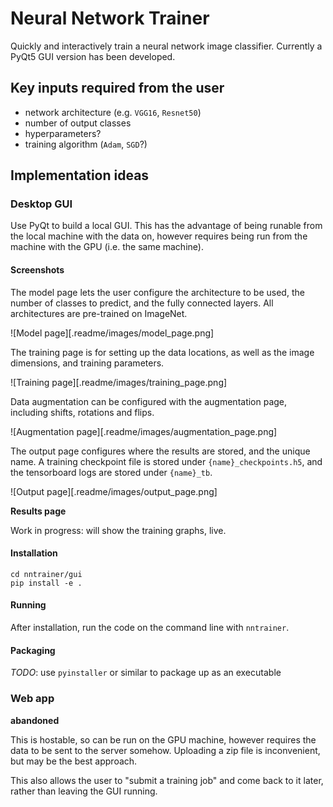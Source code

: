 # Neural Network Trainer

Quickly and interactively train a neural network image classifier. Currently a PyQt5 GUI version has been developed.

## Key inputs required from the user

* network architecture (e.g. `VGG16`, `Resnet50`)
* number of output classes
* hyperparameters?
* training algorithm (`Adam`, `SGD`?)

## Implementation ideas

### Desktop GUI

Use PyQt to build a local GUI. This has the advantage of being runable from the local machine with the data on, however requires being run from the machine with the GPU (i.e. the same machine).

#### Screenshots

The model page lets the user configure the architecture to be used, the number of classes to predict, and the fully connected layers. All architectures are pre-trained on ImageNet.

![Model page][.readme/images/model_page.png]

The training page is for setting up the data locations, as well as the image dimensions, and training parameters.

![Training page][.readme/images/training_page.png]

Data augmentation can be configured with the augmentation page, including shifts, rotations and flips.

![Augmentation page][.readme/images/augmentation_page.png]

The output page configures where the results are stored, and the unique name. A training checkpoint file is stored under `{name}_checkpoints.h5`, and the tensorboard logs are stored under `{name}_tb`. 

![Output page][.readme/images/output_page.png]

**Results page**

Work in progress: will show the training graphs, live.

#### Installation

```git clone https://github.com/mindriot101/nntrainer
cd nntrainer/gui
pip install -e .
```

#### Running

After installation, run the code on the command line with `nntrainer`.

#### Packaging

*TODO*: use `pyinstaller` or similar to package up as an executable

### Web app

**abandoned**

This is hostable, so can be run on the GPU machine, however requires the data to be sent to the server somehow. Uploading a zip file is inconvenient, but may be the best approach.

This also allows the user to "submit a training job" and come back to it later, rather than leaving the GUI running.
